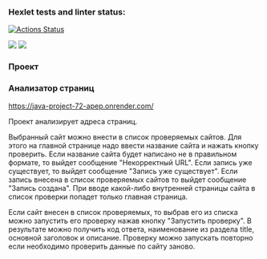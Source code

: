 ### Hexlet tests and linter status:
[![Actions Status](https://github.com/Barlog7/java-project-72/actions/workflows/hexlet-check.yml/badge.svg)](https://github.com/Barlog7/java-project-72/actions)

<a href="https://codeclimate.com/github/Barlog7/java-project-72/maintainability"><img src="https://api.codeclimate.com/v1/badges/96f002c1926c0064d817/maintainability" /></a>
<a href="https://codeclimate.com/github/Barlog7/java-project-72/test_coverage"><img src="https://api.codeclimate.com/v1/badges/96f002c1926c0064d817/test_coverage" /></a>

### Проект
### Анализатор страниц

https://java-project-72-apep.onrender.com/

Проект анализирует адреса страниц.

Выбранный сайт можно внести в список проверяемых сайтов. Для этого на главной странице надо ввести название сайта и нажать кнопку проверить. 
Если название сайта будет написано не в правильном формате, то выйдет сообщение "Некорректный URL".
Если запись уже существует, то выйдет сообщение "Запись уже существует". Если запись внесена в список проверяемых сайтов то выйдет сообщение "Запись создана". При вводе какой-либо внутренней страницы сайта в список проверки попадет только главная страница.



Если сайт внесен в список проверяемых, то выбрав его из списка можно запустить его проверку нажав кнопку "Запустить проверку". В результате можно получить код ответа, наименование из раздела title, основной заголовок и описание.
Проверку можно запускать повторно если необходимо проверить данные по сайту заново. 